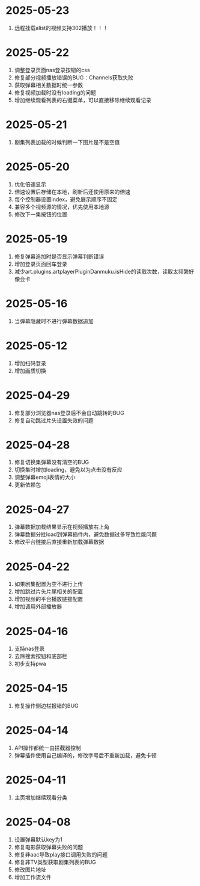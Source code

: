 # 2025-05-23
1. 远程挂载alist的视频支持302播放！！！

# 2025-05-22
1. 调整登录页面nas登录按钮的css
2. 修复部分视频播放错误的BUG：Channels获取失败
3. 获取弹幕相关数据时统一参数
4. 修复视频加载时没有loading的问题
5. 增加继续观看列表的右键菜单，可以直接移除继续观看记录

# 2025-05-21
1. 剧集列表加载的时候判断一下图片是不是空值

# 2025-05-20
1. 优化倍速显示
2. 倍速设置后存储在本地，刷新后还使用原来的倍速
3. 每个控制器设置index，避免展示顺序不固定
4. 兼容多个视频源的情况，优先使用本地源
5. 修改下一集按钮的位置

# 2025-05-19
1. 修复弹幕追加时是否显示弹幕判断错误
2. 增加登录页面回车登录
3. 减少art.plugins.artplayerPluginDanmuku.isHide的读取次数，读取太频繁好像会卡

# 2025-05-16
1. 当弹幕隐藏时不进行弹幕数据追加

# 2025-05-12
1. 增加扫码登录
2. 增加画质切换

# 2025-04-29
1. 修复部分浏览器nas登录后不会自动跳转的BUG
2. 修复自动跳过片头设置失效的问题

# 2025-04-28
1. 修复切换集弹幕没有清空的BUG
2. 切换集时增加loading，避免以为点击没有反应
3. 调整弹幕emoji表情的大小
4. 更新依赖包

# 2025-04-27
1. 弹幕数据加载结果显示在视频播放右上角
2. 弹幕数据分批load到弹幕插件内，避免数据过多导致性能问题
3. 修改平台链接后直接重新加载弹幕数据

# 2025-04-22
1. 如果剧集配置为空不进行上传
2. 增加跳过片头片尾相关的配置
3. 增加视频的平台播放链接配置
4. 增加调用外部播放器

# 2025-04-16
1. 支持nas登录
2. 去除搜索按钮和底部栏
3. 初步支持pwa

# 2025-04-15
1. 修复操作侧边栏报错的BUG

# 2025-04-14
1. API操作都统一由拦截器控制
2. 弹幕插件使用自己编译的，修改字号后不重新加载，避免卡顿

# 2025-04-11
1. 主页增加继续观看分类

# 2025-04-08
1. 设置弹幕默认key为1
2. 修复电影获取弹幕失败的问题
3. 修复非aac导致play接口调用失败的问题
4. 修复非TV类型获取剧集列表的BUG
5. 修改图片地址
6. 增加工作流文件